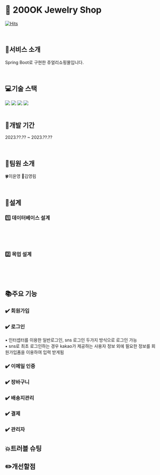 # :ring:&nbsp;200OK Jewelry  Shop 

[![Hits](https://hits.seeyoufarm.com/api/count/incr/badge.svg?url=https%3A%2F%2Fgithub.com%2Fyounyeong1115%2F200OK_FinalProject&count_bg=%23F573A3&title_bg=%23E9ADD2&icon=&icon_color=%23E7E7E7&title=hits&edge_flat=false)](https://hits.seeyoufarm.com)

<br>

## :speech_balloon:서비스 소개
Spring Boot로 구현한 쥬얼리쇼핑몰입니다.

<br>


## 💻기술 스택
<div>
<img src="https://img.shields.io/badge/JavaScript-F7DF1E?style=flat-square&logo=JavaScript&logoColor=white"/>
<img src="https://img.shields.io/badge/Java-007396?style=flat-square&logo=java&logoColor=white"/>
<img src="https://img.shields.io/badge/HTML-E34F26?style=flat-square&logo=HTML5&logoColor=white"/>
<img src="https://img.shields.io/badge/CSS-1572B6?style=flat-square&logo=CSS3&logoColor=white"/>
</div>


<br>


## :date:개발 기간
2023.??.?? ~ 2023.??.??

<br>


## :running:팀원 소개
🍀이윤영
:hamster:김영림

<br>


## 🔎설계


### 1️⃣ 데이터베이스 설계
<br><br><br>

### 2️⃣ 목업 설계
<br><br><br>

## 📚주요 기능
###  ✔️ 회원가입



###  ✔️ 로그인
▪️  인터셉터를 이용한 일반로그인, sns 로그인 두가지 방식으로 로그인 가능<br>
▪️  sns로 최초 로그인하는 경우 kakao가 제공하는 사용자 정보 외에 필요한 정보를 회원가입폼을 이용하여 입력 받게됨<br>

###  ✔️ 이메일 인증

###  ✔️ 장바구니

###  ✔️ 배송지관리

###  ✔️ 결제

###  ✔️ 관리자

## 💥트러블 슈팅

## :pencil2:개선할점
